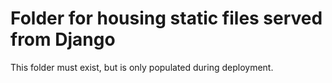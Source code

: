 # Folder for housing static files served from Django

This folder must exist, but is only populated during deployment.
